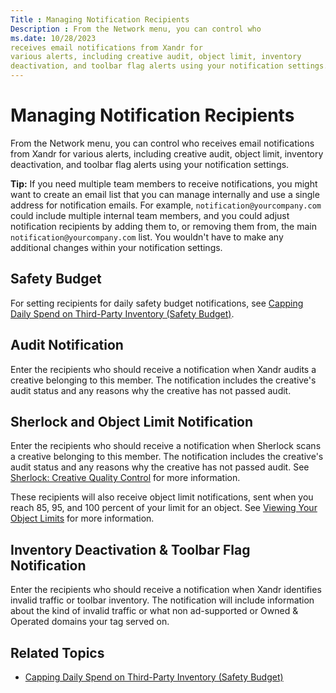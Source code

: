 ```yaml
---
Title : Managing Notification Recipients
Description : From the Network menu, you can control who
ms.date: 10/28/2023
receives email notifications from Xandr for
various alerts, including creative audit, object limit, inventory
deactivation, and toolbar flag alerts using your notification settings.
---
```



# Managing Notification Recipients



From the Network menu, you can control who
receives email notifications from Xandr for
various alerts, including creative audit, object limit, inventory
deactivation, and toolbar flag alerts using your notification settings.



<b>Tip:</b> If you need multiple team members
to receive notifications, you might want to create an email list that
you can manage internally and use a single address for notification
emails. For example, `notification@yourcompany.com` could include
multiple internal team members, and you could adjust notification
recipients by adding them to, or removing them from, the main
`notification@yourcompany.com` list. You wouldn't have to make any
additional changes within your notification settings.



>

## Safety Budget

For setting recipients for daily safety budget notifications, see <a
href="capping-daily-spend-on-third-party-inventory-safety-budget.md"
class="xref">Capping Daily Spend on Third-Party Inventory (Safety
Budget)</a>.



>

## Audit Notification

Enter the recipients who should receive a notification when
Xandr audits a creative belonging to this
member. The notification includes the creative's audit status and any
reasons why the creative has not passed audit.



>

## Sherlock and Object Limit Notification

Enter the recipients who should receive a notification when Sherlock
scans a creative belonging to this member. The notification includes the
creative's audit status and any reasons why the creative has not passed
audit. See <a href="sherlock-creative-quality-control.md" class="xref"
title="Xandr takes malware extremely seriously, and we are actively working to be at the forefront of prevention in order to protect our customers.">Sherlock:
Creative Quality Control</a> for more information.

These recipients will also receive object limit notifications, sent when
you reach 85, 95, and 100 percent of your limit for an object. See
<a href="viewing-your-object-limits.md" class="xref">Viewing Your
Object Limits</a> for more information.



>

## Inventory Deactivation & Toolbar Flag Notification

Enter the recipients who should receive a notification when
Xandr identifies invalid traffic or toolbar
inventory. The notification will include information about the kind of
invalid traffic or what non ad-supported or Owned & Operated domains
your tag served on.



>

## Related Topics

- <a
  href="capping-daily-spend-on-third-party-inventory-safety-budget.md"
  class="xref">Capping Daily Spend on Third-Party Inventory (Safety
  Budget)</a>






